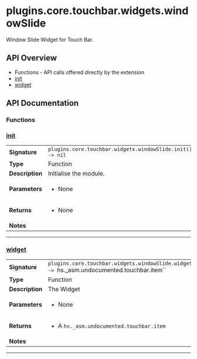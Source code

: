# plugins.core.touchbar.widgets.windowSlide

Window Slide Widget for Touch Bar.

## API Overview
* Functions - API calls offered directly by the extension
 * [init](#init)
 * [widget](#widget)

## API Documentation

### Functions


### [init](#init)

|                                             |                                                                                     |
| --------------------------------------------|-------------------------------------------------------------------------------------|
| **Signature**                               | `plugins.core.touchbar.widgets.windowSlide.init() -> nil`                                                                    |
| **Type**                                    | Function                                                                     |
| **Description**                             | Initialise the module.                                                                     |
| **Parameters**                              | <ul><li>None</li></ul> |
| **Returns**                                 | <ul><li>None</li></ul>          |
| **Notes**                                   | <ul></ul>                |

---

### [widget](#widget)

|                                             |                                                                                     |
| --------------------------------------------|-------------------------------------------------------------------------------------|
| **Signature**                               | `plugins.core.touchbar.widgets.windowSlide.widget() -> `hs._asm.undocumented.touchbar.item``                                                                    |
| **Type**                                    | Function                                                                     |
| **Description**                             | The Widget                                                                     |
| **Parameters**                              | <ul><li>None</li></ul> |
| **Returns**                                 | <ul><li>A `hs._asm.undocumented.touchbar.item`</li></ul>          |
| **Notes**                                   | <ul></ul>                |

---
